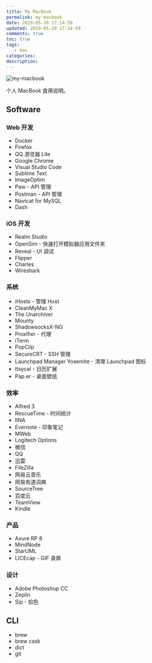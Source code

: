 ```yaml
---
title: My MacBook
permalink: my-macbook
date: 2019-05-20 17:14:59
updated: 2019-05-20 17:14:59
comments: true
toc: true
tags:
   - mac
categories:
description:
---
```


<img src="https://cdn-qn.yifans.com/imzyf/robert-richarz-263241-unsplash.jpg" alt="my-macbook" />

个人 MacBook 食用说明。

<!-- more -->

## Software

### Web 开发

- Docker
- Firefox
- QQ 游览器 Lite
- Google Chrome
- Visual Studio Code
- Sublime Text
- ImageOptim
- Paw - API 管理
- Postman - API 管理
- Navicat for MySQL
- Dash

### iOS 开发

- Realm Studio
- OpenSim - 快速打开模拟器应用文件夹
- Reveal - UI 调试
- Flipper
- Charles
- Wireshark

### 系统

- iHosts - 管理 Host
- CleanMyMac X
- The Unarchiver
- Mounty
- ShadowsocksX-NG
- Proxifier - 代理
- iTerm
- PopCilp
- SecureCRT - SSH 管理
- Launchpad Manager Yosemite - 清理 Launchpad 图标
- Itsycal - 日历扩展
- Pap.er - 桌面壁纸

### 效率

- Alfred 3
- RescueTime - 时间统计
- IINA
- Evernote - 印象笔记
- MWeb
- Logitech Options
- 微信
- QQ
- 迅雷
- FileZilla
- 网易云音乐
- 网易有道词典
- SourceTree
- 百度云
- TeamView
- Kindle

### 产品

- Axure RP 8
- MindNode
- StarUML
- LICEcap - GIF 录屏

### 设计

- Adobe Photoshop CC
- Zeplin
- Sip - 拾色

## CLI

- brew
- brew cask
- dict
- git
